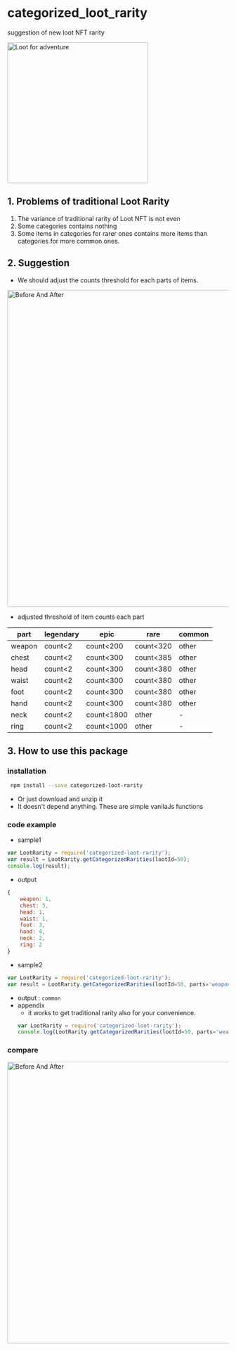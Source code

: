 # categorized_loot_rarity
suggestion of new loot NFT rarity

<img src="https://github.com/hwangyukr/categorized-loot-rarity/blob/master/docs/loot.png?raw=true" alt="Loot for adventure" width="320px">

## 1. Problems of traditional Loot Rarity
 1. The variance of traditional rarity of Loot NFT is not even
 2. Some categories contains nothing
 3. Some items in categories for rarer ones contains more items than categories for more common ones.


## 2. Suggestion
 - We should adjust the counts threshold for each parts of items.

 <img src="https://github.com/hwangyukr/categorized-loot-rarity/blob/master/docs/before_after.png?raw=true" alt="Before And After" width="720px">

 - adjusted threshold of item counts each part

|part|legendary|epic|rare|common|
 |---|---|---|---|---|
 |weapon|count<2|count<200|count<320|other|
 |chest|count<2|count<300|count<385|other|
 |head|count<2|count<300|count<380|other|
 |waist|count<2|count<300|count<380|other|
 |foot|count<2|count<300|count<380|other|
 |hand|count<2|count<300|count<380|other|
 |neck|count<2|count<1800|other|-|
 |ring|count<2|count<1000|other|-|

## 3. How to use this package

### installation
```bash
 npm install --save categorized-loot-rarity
```
 - Or just download and unzip it
 - It doesn't depend anything. These are simple vanilaJs functions

### code example

 - sample1
```javascript
var LootRarity = require('categorized-loot-rarity');
var result = LootRarity.getCategorizedRarities(lootId=50);
console.log(result);
```
  - output
  ```javascript
  {
      weapon: 1,
      chest: 3,
      head: 1,
      waist: 1,
      foot: 3,
      hand: 4,
      neck: 2,
      ring: 2
  }
  ```
 - sample2
  ```javascript
  var LootRarity = require('categorized-loot-rarity');
  var result = LootRarity.getCategorizedRarities(lootId=50, parts='weapon', value_type='tier');
  ```
  - output : `common`
 - appendix
   - it works to get traditional rarity also for your convenience.
   ```javascript
   var LootRarity = require('categorized-loot-rarity');
   console.log(LootRarity.getCategorizedRarities(lootId=50, parts='weapon', value_type='tier')); // 'common'
   ```

### compare
<img src="https://github.com/hwangyukr/categorized-loot-rarity/blob/master/docs/charts.png?raw=true" alt="Before And After" width="640px">
